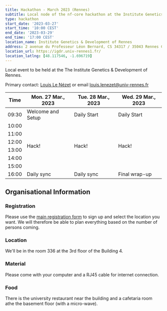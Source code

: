 ```yaml
---
title: Hackathon - March 2023 (Rennes)
subtitle: Local node of the nf-core hackathon at the Institute Genetics & Development of Rennes.
type: hackathon
start_date: '2023-03-27'
start_time: '10:00 CEST'
end_date: '2023-03-29'
end_time: '17:00 CEST'
location_name: Institute Genetics & Development of Rennes
address: 2 avenue du Professeur Léon Bernard, CS 34317 / 35043 Rennes Cedex, France
location_url: https://igdr.univ-rennes1.fr/
location_latlng: [48.117546, -1.696719]
---
```


Local event to be held at the The Institute Genetics & Development of Rennes.

Primary contact: [<i class="fab fa-slack"></i> Louis Le Nézet](https://nfcore.slack.com/team/U03UCQH8FN2) or email [<i class="email"></i>louis.lenezet@univ-rennes.fr](louis.lenezet@univ-rennes.fr)

<div class="table-responsive">
    <table class="table table-hover table-sm table-bordered">
        <thead>
            <tr>
                <th>Time</th>
                <th>Mon. 27 Mar., 2023</th>
                <th>Tue. 28 Mar., 2023</th>
                <th>Wed. 29 Mar., 2023</th>
            </tr>
            </thead>
            <tbody>
            <tr>
                <td data-timestamp="1679905800" data-timeformat="HH:mm z">09:30</td>
                <td background-color:navy; rowspan="1">Welcome and Setup</td>
                <td background-color:navy; rowspan="1">Daily Start</td>
                <td background-color:navy; rowspan="1">Daily Start</td>
            </tr>
                <td data-timestamp="1679907600" data-timeformat="HH:mm z">10:00</td>
                <td rowspan="6">Hack!</td>
                <td rowspan="6">Hack!</td>
                <td rowspan="6">Hack!</td>
            </tr>
            <tr>
                <td data-timestamp="1679911200" data-timeformat="HH:mm z">11:00</td>
            </tr>
            <tr>
                <td data-timestamp="1679914800" data-timeformat="HH:mm z">12:00</td>
            </tr>
            <tr>
                <td data-timestamp="1679918400" data-timeformat="HH:mm z">13:00</td>
            </tr>
            <tr>
                <td data-timestamp="1679922000" data-timeformat="HH:mm z">14:00</td>
            </tr>
            <tr>
                <td data-timestamp="1679925600" data-timeformat="HH:mm z">15:00</td>
            </tr>
            <tr>
                <td data-timestamp="1679929200"  data-timeformat="HH:mm z">16:00</td>
                <td>Daily sync</td>
                <td>Daily sync</td>
                <td>Final wrap-up</td>
            </tr>
        </tbody>
    </table>
</div>

## Organisational Information

### Registration
Please use the [main registration form](https://nf-co.re/events/2023/hackathon-march-2023) to sign up and select the location you want.
We will therefore be able to plan everything based on the number of persons coming.
### Location
We'll be in the room 336 at the 3rd floor of the Building 4.

### Material
Please come with your computer and a RJ45 cable for internet connection.

### Food
There is the university restaurant near the building and a cafetaria room athe the basement floor (with a micro-wave).